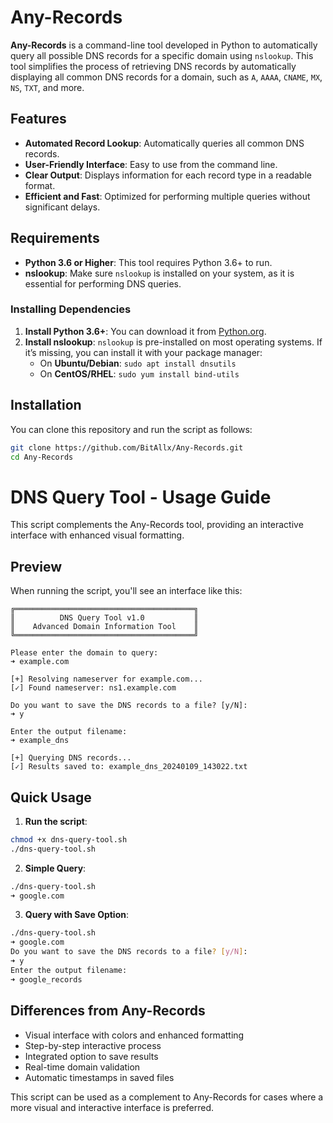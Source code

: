 # Any-Records

**Any-Records** is a command-line tool developed in Python to automatically query all possible DNS records for a specific domain using `nslookup`. This tool simplifies the process of retrieving DNS records by automatically displaying all common DNS records for a domain, such as `A`, `AAAA`, `CNAME`, `MX`, `NS`, `TXT`, and more.

## Features

- **Automated Record Lookup**: Automatically queries all common DNS records.
- **User-Friendly Interface**: Easy to use from the command line.
- **Clear Output**: Displays information for each record type in a readable format.
- **Efficient and Fast**: Optimized for performing multiple queries without significant delays.

## Requirements

- **Python 3.6 or Higher**: This tool requires Python 3.6+ to run.
- **nslookup**: Make sure `nslookup` is installed on your system, as it is essential for performing DNS queries.

### Installing Dependencies

1. **Install Python 3.6+**: You can download it from [Python.org](https://www.python.org/downloads/).
2. **Install nslookup**: `nslookup` is pre-installed on most operating systems. If it’s missing, you can install it with your package manager:
    - On **Ubuntu/Debian**: `sudo apt install dnsutils`
    - On **CentOS/RHEL**: `sudo yum install bind-utils`

## Installation

You can clone this repository and run the script as follows:

```bash
git clone https://github.com/BitAllx/Any-Records.git
cd Any-Records
```

# DNS Query Tool - Usage Guide

This script complements the Any-Records tool, providing an interactive interface with enhanced visual formatting.

## Preview

When running the script, you'll see an interface like this:

```
╔════════════════════════════════════════╗
║          DNS Query Tool v1.0           ║
║    Advanced Domain Information Tool    ║
╚════════════════════════════════════════╝

Please enter the domain to query:
➜ example.com

[+] Resolving nameserver for example.com...
[✓] Found nameserver: ns1.example.com

Do you want to save the DNS records to a file? [y/N]:
➜ y

Enter the output filename:
➜ example_dns

[+] Querying DNS records...
[✓] Results saved to: example_dns_20240109_143022.txt
```

## Quick Usage

1. **Run the script**:
```bash
chmod +x dns-query-tool.sh
./dns-query-tool.sh
```

2. **Simple Query**:
```bash
./dns-query-tool.sh
➜ google.com
```

3. **Query with Save Option**:
```bash
./dns-query-tool.sh
➜ google.com
Do you want to save the DNS records to a file? [y/N]:
➜ y
Enter the output filename:
➜ google_records
```

## Differences from Any-Records

- Visual interface with colors and enhanced formatting
- Step-by-step interactive process
- Integrated option to save results
- Real-time domain validation
- Automatic timestamps in saved files

This script can be used as a complement to Any-Records for cases where a more visual and interactive interface is preferred.
